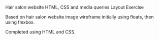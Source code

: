 Hair salon website HTML, CSS and media queries Layout Exercise

Based on hair salon website image wireframe initially using floats, then using flexbox.

Completed using HTML and CSS.
